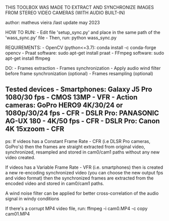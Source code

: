 THIS TOOLBOX WAS MADE TO EXTRACT AND SYNCHRONIZE IMAGES FROM STEREO VIDEO CAMERAS (WITH AUDIO BUILT-IN)

author: matheus vieira /last update may 2023

HOW TO RUN:
    - Edit file 'setup_sync.py' and place in the same path of the 'wass_sync.py' file
    - Then, run:
        python wass_sync.py

REQUIREMENTS:
    - OpenCV (python<=3.7):   conda install -c conda-forge opencv
    - Praat software:         sudo apt-get install praat
    - FFmpeg software:        sudo apt-get install ffmpeg

DO:
    - Frames extraction
    - Frames synchronization
    - Apply audio wind filter before frame synchronization (optional)
    - Frames resampling       (optional)

Tested devices
    - Smartphones:    Galaxy J5 Pro 1080/30 fps - CMOS 13MP     - VFR
    - Action cameras: GoPro HERO9 4K/30/24 or 1080p/30/24 fps   - CFR
    - DSLR Pro:       PANASONIC AG-UX 180 - 4K/50 fps           - CFR
    - DSLR Pro:       Canon 4K  15xzoom                         - CFR
------------------------------------------------------------------------------


ps:
If videos has a Constant Frame Rate - CFR (i.e DLSR Pro cameras, GoPro's)
then the frames are straight extracted from original video, synchronized,
resampled and stored in cam0/cam1 paths without any new video created.

If videos has a Variable Frame Rate - VFR (i.e. smartphones)
then is created a new re-encoding synchronized video (you can choose the new
output fps and video format) then the synchronized frames are extracted
from the encoded video and stored in cam0/cam1 paths.

A wind noise filter can be applied for better cross-correlation of the audio
signal in windy conditions

If there's a corrupt MP4 video file, run:
ffmpeg -i cam0.MP4 -c copy cam01.MP4

